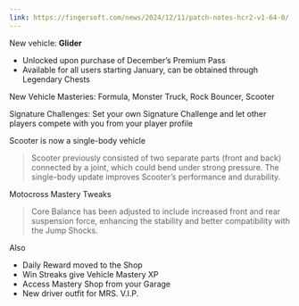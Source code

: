 ```yaml
---
link: https://fingersoft.com/news/2024/12/11/patch-notes-hcr2-v1-64-0/
---
```

New vehicle: **Glider**  
- Unlocked upon purchase of December’s Premium Pass  
- Available for all users starting January, can be obtained through Legendary Chests  

New Vehicle Masteries: Formula, Monster Truck, Rock Bouncer, Scooter  
  
Signature Challenges: Set your own Signature Challenge and let other players compete with you from your player profile  

Scooter is now a single-body vehicle
> Scooter previously consisted of two separate parts (front and back) connected by a joint, which could bend under strong pressure. The single-body update improves Scooter’s performance and durability.

Motocross Mastery Tweaks
> Core Balance has been adjusted to include increased front and rear suspension force, enhancing the stability and better compatibility with the Jump Shocks.

Also
- Daily Reward moved to the Shop  
- Win Streaks give Vehicle Mastery XP  
- Access Mastery Shop from your Garage
- New driver outfit for MRS. V.I.P.
